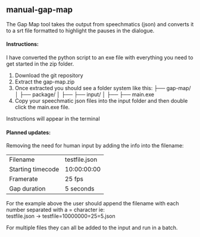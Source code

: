 ## manual-gap-map

The Gap Map tool takes the output from speechmatics (json) and converts it to a srt file formatted to highlight the pauses in the dialogue.

#### Instructions:
I have converted the python script to an exe file with everything you need to get started in the zip folder.
1) Download the git repository
2) Extract the gap-map.zip
3) Once extracted you should see a folder system like this:
├── gap-map/
│   ├── package/
│   ├── ├── input/
│   ├── ├── main.exe
4) Copy your speechmatic json files into the input folder and then double click the main.exe file.

Instructions will appear in the terminal


#### Planned updates:

Removing the need for human input by adding the info into the filename:

<table><tbody><tr><td>Filename</td><td>testfile.json</td></tr><tr><td>Starting timecode</td><td>10:00:00:00</td></tr><tr><td>Framerate</td><td>25 fps</td></tr><tr><td>Gap duration</td><td>5 seconds</td></tr></tbody></table>

For the example above the user should append the filename with each number separated with a = character ie:  
testfile.json → testfile=10000000=25=5.json

For multiple files they can all be added to the input and run in a batch.